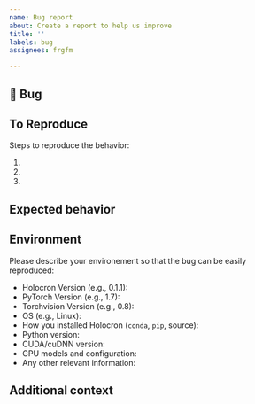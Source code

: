 ```yaml
---
name: Bug report
about: Create a report to help us improve
title: ''
labels: bug
assignees: frgfm

---
```


## 🐛 Bug

<!-- A clear and concise description of what the bug is. -->

## To Reproduce

Steps to reproduce the behavior:

1.
2.
3.

<!-- If you have a code sample, error messages, stack traces, please provide it here as well -->

## Expected behavior

<!-- A clear and concise description of what you expected to happen. -->

## Environment

Please describe your environement so that the bug can be easily reproduced:

 - Holocron Version (e.g., 0.1.1):
 - PyTorch Version (e.g., 1.7):
 - Torchvision Version (e.g., 0.8):
 - OS (e.g., Linux):
 - How you installed Holocron (`conda`, `pip`, source):
 - Python version:
 - CUDA/cuDNN version:
 - GPU models and configuration:
 - Any other relevant information:


## Additional context

<!-- Add any other context about the problem here. -->
